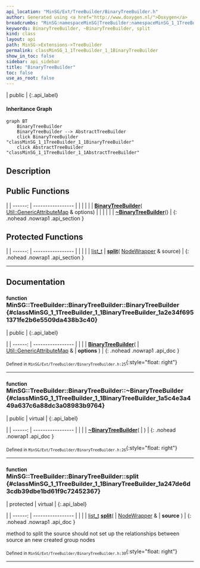 ```yaml
---
api_location: "MinSG/Ext/TreeBuilder/BinaryTreeBuilder.h"
author: Generated using <a href="http://www.doxygen.nl/">Doxygen</a>
breadcrumbs: "MinSG:namespaceMinSG|TreeBuilder:namespaceMinSG_1_1TreeBuilder"
keywords: BinaryTreeBuilder, ~BinaryTreeBuilder, split
kind: class
layout: api
path: MinSG->Extensions->TreeBuilder
permalink: classMinSG_1_1TreeBuilder_1_1BinaryTreeBuilder
show_in_toc: false
sidebar: api_sidebar
title: "BinaryTreeBuilder"
toc: false
use_as_root: false
---
```


| public |
{:.api_label}

#### Inheritance Graph

```mermaid
graph BT
	BinaryTreeBuilder
	BinaryTreeBuilder --> AbstractTreeBuilder
	click BinaryTreeBuilder "classMinSG_1_1TreeBuilder_1_1BinaryTreeBuilder"
	click AbstractTreeBuilder "classMinSG_1_1TreeBuilder_1_1AbstractTreeBuilder"
```

## Description





## Public Functions

|
| ------: | ----------------- |
|  | |
|  | **[BinaryTreeBuilder](#classMinSG_1_1TreeBuilder_1_1BinaryTreeBuilder_1a2e34f6951371fe2b6e5509da438b3c40)**( [Util::GenericAttributeMap](classUtil_1_1GenericAttributeMap) & options) |
|  | |
|  | **[~BinaryTreeBuilder](#classMinSG_1_1TreeBuilder_1_1BinaryTreeBuilder_1a5c4e3a449a637c6a88dc3a08983b9764)**() |
{: .nohead .nowrap1 .api_section }


## Protected Functions

|
| ------: | ----------------- |
|  | |
| [list_t](classMinSG_1_1TreeBuilder_1_1AbstractTreeBuilder#classMinSG_1_1TreeBuilder_1_1AbstractTreeBuilder_1a4d08192ec6664e44803fec38be3c5dbf) | **[split](#classMinSG_1_1TreeBuilder_1_1BinaryTreeBuilder_1a247de6d3cdb39dbe1bd61f9c72452367)**( [NodeWrapper](structMinSG_1_1TreeBuilder_1_1AbstractTreeBuilder_1_1NodeWrapper) & source) |
{: .nohead .nowrap1 .api_section }


-------------------------------------------------------------------

## Documentation

### <small>function</small><br/> MinSG::TreeBuilder::BinaryTreeBuilder::BinaryTreeBuilder {#classMinSG_1_1TreeBuilder_1_1BinaryTreeBuilder_1a2e34f6951371fe2b6e5509da438b3c40}

| public |
{:.api_label}

|
| ------: | ----------------- |
|  |
|  **[BinaryTreeBuilder](#classMinSG_1_1TreeBuilder_1_1BinaryTreeBuilder_1a2e34f6951371fe2b6e5509da438b3c40)**( |  [Util::GenericAttributeMap](classUtil_1_1GenericAttributeMap) & | **options** ) |
{: .nohead .nowrap1 .api_doc }





<sub>Defined in `MinSG/Ext/TreeBuilder/BinaryTreeBuilder.h:25`</sub>{:style="float: right"}

-------------------------------------------------------------------

### <small>function</small><br/> MinSG::TreeBuilder::BinaryTreeBuilder::~BinaryTreeBuilder {#classMinSG_1_1TreeBuilder_1_1BinaryTreeBuilder_1a5c4e3a449a637c6a88dc3a08983b9764}

| public | virtual |
{:.api_label}

|
| ------: | ----------------- |
|  |
|  **[~BinaryTreeBuilder](#classMinSG_1_1TreeBuilder_1_1BinaryTreeBuilder_1a5c4e3a449a637c6a88dc3a08983b9764)**( |  ) |
{: .nohead .nowrap1 .api_doc }





<sub>Defined in `MinSG/Ext/TreeBuilder/BinaryTreeBuilder.h:26`</sub>{:style="float: right"}

-------------------------------------------------------------------

### <small>function</small><br/> MinSG::TreeBuilder::BinaryTreeBuilder::split {#classMinSG_1_1TreeBuilder_1_1BinaryTreeBuilder_1a247de6d3cdb39dbe1bd61f9c72452367}

| protected | virtual |
{:.api_label}

|
| ------: | ----------------- |
|  |
| [list_t](classMinSG_1_1TreeBuilder_1_1AbstractTreeBuilder#classMinSG_1_1TreeBuilder_1_1AbstractTreeBuilder_1a4d08192ec6664e44803fec38be3c5dbf) **[split](#classMinSG_1_1TreeBuilder_1_1BinaryTreeBuilder_1a247de6d3cdb39dbe1bd61f9c72452367)**( |  [NodeWrapper](structMinSG_1_1TreeBuilder_1_1AbstractTreeBuilder_1_1NodeWrapper) & | **source** ) |
{: .nohead .nowrap1 .api_doc }



method to split the source should not set up the relationships between source an new created group nodes



<sub>Defined in `MinSG/Ext/TreeBuilder/BinaryTreeBuilder.h:30`</sub>{:style="float: right"}

-------------------------------------------------------------------

